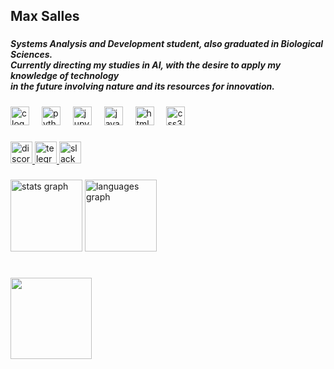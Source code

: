 <h2 align="left">Max Salles</h2>

###

<h5 align="left">Systems Analysis and Development student, also graduated in Biological Sciences. <br>Currently directing my studies in AI, with the desire to apply my knowledge of technology<br>in the future involving nature and its resources for innovation. </h5>

###

<div align="left">
  <img src="https://cdn.jsdelivr.net/gh/devicons/devicon/icons/c/c-original.svg" height="30" alt="c logo"  />
  <img width="12" />
  <img src="https://cdn.jsdelivr.net/gh/devicons/devicon/icons/python/python-original.svg" height="30" alt="python logo"  />
  <img width="12" />
  <img src="https://cdn.jsdelivr.net/gh/devicons/devicon/icons/jupyter/jupyter-original.svg" height="30" alt="jupyter logo"  />
  <img width="12" />
  <img src="https://cdn.jsdelivr.net/gh/devicons/devicon/icons/javascript/javascript-original.svg" height="30" alt="javascript logo"  />
  <img width="12" />
  <img src="https://cdn.jsdelivr.net/gh/devicons/devicon/icons/html5/html5-original.svg" height="30" alt="html5 logo"  />
  <img width="12" />
  <img src="https://cdn.jsdelivr.net/gh/devicons/devicon/icons/css3/css3-original.svg" height="30" alt="css3 logo"  />
</div>

###

<div align="left">
  <a href="s.maxam" target="_blank">
    <img src="https://img.shields.io/static/v1?message=Discord&logo=discord&label=&color=7289DA&logoColor=white&labelColor=&style=for-the-badge" height="35" alt="discord logo"  />
  </a>
  <a href="https://t.me/wickermxn" target="_blank">
    <img src="https://img.shields.io/static/v1?message=Telegram&logo=telegram&label=&color=2CA5E0&logoColor=white&labelColor=&style=for-the-badge" height="35" alt="telegram logo"  />
  </a>
  <a href="max.aosalles@gmail.com" target="_blank">
    <img src="https://img.shields.io/static/v1?message=Slack&logo=slack&label=&color=4A154B&logoColor=white&labelColor=&style=for-the-badge" height="35" alt="slack logo"  />
  </a>
</div>

###

<div align="left">
  <img src="https://github-readme-stats.vercel.app/api?username=miosalles&hide_title=true&hide_rank=false&show_icons=true&include_all_commits=true&count_private=true&disable_animations=false&theme=blueberry&locale=en&hide_border=false" height="115" alt="stats graph"  />
  <img src="https://github-readme-stats.vercel.app/api/top-langs?username=miosalles&locale=en&hide_title=false&layout=compact&card_width=320&langs_count=5&theme=blueberry&hide_border=false" height="115" alt="languages graph"  />
</div>

###

<br clear="both">
<img align="left" height="130" src="https://github.com/miosalles/miosalles/assets/167131750/0465f2df-6b0d-4d2f-9173-0b596a19ac05" />

###
